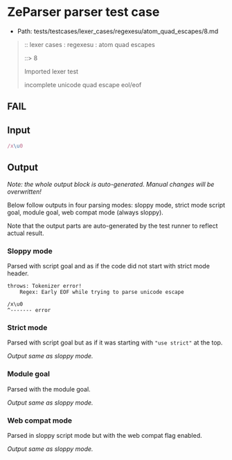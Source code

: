 # ZeParser parser test case

- Path: tests/testcases/lexer_cases/regexesu/atom_quad_escapes/8.md

> :: lexer cases : regexesu : atom quad escapes
>
> ::> 8
>
> Imported lexer test
>
> incomplete unicode quad escape eol/eof

## FAIL

## Input

`````js
/x\u0
`````

## Output

_Note: the whole output block is auto-generated. Manual changes will be overwritten!_

Below follow outputs in four parsing modes: sloppy mode, strict mode script goal, module goal, web compat mode (always sloppy).

Note that the output parts are auto-generated by the test runner to reflect actual result.

### Sloppy mode

Parsed with script goal and as if the code did not start with strict mode header.

`````
throws: Tokenizer error!
    Regex: Early EOF while trying to parse unicode escape

/x\u0
^------- error
`````

### Strict mode

Parsed with script goal but as if it was starting with `"use strict"` at the top.

_Output same as sloppy mode._

### Module goal

Parsed with the module goal.

_Output same as sloppy mode._

### Web compat mode

Parsed in sloppy script mode but with the web compat flag enabled.

_Output same as sloppy mode._
